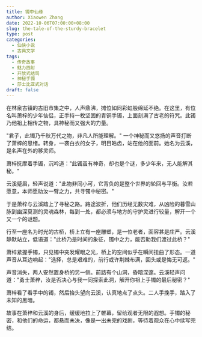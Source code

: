 ```yaml
---
title: 镯中仙缘
author: Xiaowen Zhang
date: 2022-10-06T07:00:00+08:00
slug: the-tale-of-the-sturdy-bracelet
type: post
categories:
  - 仙侠小说
  - 古典文学
tags:
  - 传奇故事
  - 魅力四射
  - 开放式结局
  - 神秘手镯
  - 莎士比亚式对话
draft: false
---
```


在林泉古镇的古旧市集之中，人声鼎沸，摊位如同彩虹般绵延不绝。在这里，有位名叫萧梓的少年仙侣，正手持一枚坚固的青铜手镯，上面刻满了古老的符咒。此镯乃他祖上相传之物，具神秘而又强大的力量。

"君子，此镯乃千秋万代之物，非凡人所能理解。" 一个神秘而又悠扬的声音打断了萧梓的思绪。转身，一袭白衣的女子，明目皓齿，站在他的面前。她名为云溪，是名声在外的移灵师。

萧梓抚摩着手镯，沉吟道："此镯虽有神奇，却也是个谜，多少年来，无人能解其秘。"

云溪蹙眉，轻声说道："此物非同小可，它背负的是整个世界的轮回与平衡。汝若愿意，本师愿助汝一臂之力，共寻镯中秘密。"

于是萧梓与云溪踏上了寻秘之路。路途波折，他们历经无数灾难，从凶险的暮雪山脉到幽深莫测的灵魂森林，每到一处，都必须与地方的守护灵进行较量，解开一个又一个的谜题。

行至一座名为时光的古桥，桥上立有一座雕塑，是一位老者，面容甚是庄严。云溪静默站立，低语道："此桥乃是时间的象征，镯中之力，能否助我们渡过此桥？"

萧梓紧握手镯，只见镯中突发耀眼之光，桥上的空间似乎在瞬间扭曲了形态。一道声音从耳边响起："选择，总是艰难的，前行或许荆棘布满，回头或是悔无可返。" 

声音消失，两人安然置身桥的另一侧。前路有个山洞，昏暗深邃。云溪轻声问道："勇士萧梓，汝是否决心与我一同探索此洞，解开你祖上手镯的最后秘密？"

萧梓看了看手中的镯，然后抬头望向云溪，认真地点了点头。二人手挽手，踏入了未知的黑暗。

故事在萧梓和云溪的身后，缓缓地拉上了帷幕，留给观者无限的遐想。手镯的秘密，和他们的命运，都悬而未决，像是一出未完的戏剧，等待着观众在心中续写完结。